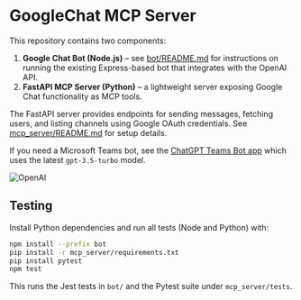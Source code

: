 # GoogleChat MCP Server

This repository contains two components:

1. **Google Chat Bot (Node.js)** – see [bot/README.md](./bot/README.md) for instructions on running the existing Express-based bot that integrates with the OpenAI API.
2. **FastAPI MCP Server (Python)** – a lightweight server exposing Google Chat functionality as MCP tools.

The FastAPI server provides endpoints for sending messages, fetching users, and listing channels using Google OAuth credentials.  See [mcp_server/README.md](./mcp_server/README.md) for setup details.

If you need a Microsoft Teams bot, see the [ChatGPT Teams Bot app](https://github.com/formulahendry/chatgpt-teams-bot) which uses the latest `gpt-3.5-turbo` model.

![OpenAI](./bot/images/openai-chat.png)

## Testing

Install Python dependencies and run all tests (Node and Python) with:

```bash
npm install --prefix bot
pip install -r mcp_server/requirements.txt
pip install pytest
npm test
```

This runs the Jest tests in `bot/` and the Pytest suite under `mcp_server/tests`.
